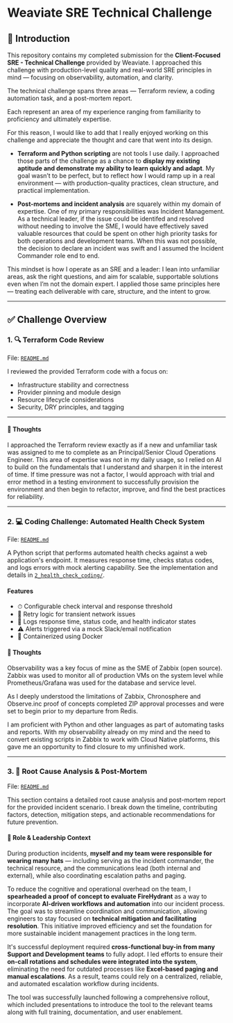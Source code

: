 # Weaviate SRE Technical Challenge

## 👋 Introduction

This repository contains my completed submission for the **Client-Focused SRE - Technical Challenge** provided by Weaviate. I approached this challenge with production-level quality and real-world SRE principles in mind — focusing on observability, automation, and clarity.

The technical challenge spans three areas — Terraform review, a coding automation task, and a post-mortem report.

Each represent an area of my experience ranging from familiarity to proficiency and ultimately expertise. 

For this reason, I would like to add that I really enjoyed working on this challenge and appreciate the thought and care that went into its design.

- **Terraform and Python scripting** are not tools I use daily. I approached those parts of the challenge as a chance to **display my existing aptitude and demonstrate my ability to learn quickly and adapt**. My goal wasn’t to be perfect, but to reflect how I would ramp up in a real environment — with production-quality practices, clean structure, and practical implementation.

- **Post-mortems and incident analysis** are squarely within my domain of expertise. One of my primary responsibilities was Incident Management. As a technical leader, if the issue could be identifed and resolved without needing to involve the SME, I would have effectively saved valuable resources that could be spent on other high priority tasks for both operations and development teams. When this was not possible, the decision to declare an incident was swift and I assumed the Incident Commander role end to end.

This mindset is how I operate as an SRE and a leader: I lean into unfamiliar areas, ask the right questions, and aim for scalable, supportable solutions even when I’m not the domain expert. I applied those same principles here — treating each deliverable with care, structure, and the intent to grow.

---

## ✅ Challenge Overview

### 1. 🔍 Terraform Code Review

File: [`README.md`](./1_terraform_review/README.md)

I reviewed the provided Terraform code with a focus on:

- Infrastructure stability and correctness  
- Provider pinning and module design  
- Resource lifecycle considerations  
- Security, DRY principles, and tagging  

---

#### 🧠 Thoughts

I approached the Terraform review exactly as if a new and unfamiliar task was assigned to me to complete as an Principal/Senior Cloud Operations Engineer. This area of expertise was not in my daily usage, so I relied on AI to build on the fundamentals that I understand and sharpen it in the interest of time. If time pressure was not a factor, I would approach with trial and error method in a testing environment to successfully provision the environment and then begin to refactor, improve, and find the best practices for reliability.

---

### 2. 💻 Coding Challenge: Automated Health Check System

File: [`README.md`](./2_health_check_coding/README.md)

A Python script that performs automated health checks against a web application's endpoint. It measures response time, checks status codes, and logs errors with mock alerting capability. See the implementation and details in [`2_health_check_coding/`](./2_health_check_coding/).

#### Features

- ⏱ Configurable check interval and response threshold  
- 🔁 Retry logic for transient network issues  
- 🧪 Logs response time, status code, and health indicator states  
- ⚠️ Alerts triggered via a mock Slack/email notification  
- 🐳 Containerized using Docker

#### 🧠 Thoughts

Observability was a key focus of mine as the SME of Zabbix (open source). Zabbix was used to monitor all of production VMs on the system level while Prometheus/Grafana was used for the database and service level. 

As I deeply understood the limitations of Zabbix, Chronosphere and Observe.inc proof of concepts completed ZIP approval processes and were set to begin prior to my departure from Redis.

I am proficient with Python and other languages as part of automating tasks and reports. With my observability already on my mind and the need to convert existing scripts in Zabbix to work with Cloud Native platforms, this gave me an opportunity to find closure to my unfinished work.

---

### 3. 📝 Root Cause Analysis & Post-Mortem

File: [`README.md`](./3_post_mortem/README.md)

This section contains a detailed root cause analysis and post-mortem report for the provided incident scenario. I break down the timeline, contributing factors, detection, mitigation steps, and actionable recommendations for future prevention.

#### 🧠 Role & Leadership Context

During production incidents, **myself and my team were responsible for wearing many hats** — including serving as the incident commander, the technical resource, and the communications lead (both internal and external), while also coordinating escalation paths and paging.

To reduce the cognitive and operational overhead on the team, I **spearheaded a proof of concept to evaluate FireHydrant** as a way to incorporate **AI-driven workflows and automation** into our incident process. The goal was to streamline coordination and communication, allowing engineers to stay focused on **technical mitigation and facilitating resolution**. This initiative improved efficiency and set the foundation for more sustainable incident management practices in the long term.

It's successful deployment required **cross-functional buy-in from many Support and Development teams** to fully adopt. I led efforts to ensure their **on-call rotations and schedules were integrated into the system**, eliminating the need for outdated processes like **Excel-based paging and manual escalations**. As a result, teams could rely on a centralized, reliable, and automated escalation workflow during incidents.

The tool was successfully launched following a comprehensive rollout, which included presentations to introduce the tool to the relevant teams along with full training, documentation, and user enablement.